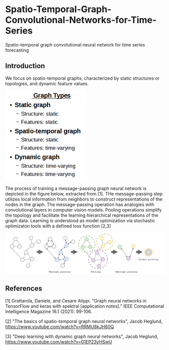 # Spatio-Temporal-Graph-Convolutional-Networks-for-Time-Series
Spatio-temporal graph convolutional neural network for time series forecasting

## Introduction

We focus on spatio-temporal graphs, characterized by static structures or topologies, and dynamic feature values.

![](img/graph_types.png)

The process of training a message-passing graph neural network is depicted in the figure below, extracted from [1]. 
THe message-passing step utilizes local information from neighbors to construct representations of the nodes in the graph. 
The message-passing operation has analogies with convolutional layers in computer vision models. Pooling operations simplify 
the topology and facilitate the learning hierarchical representations of the graph data.
Learning is understood as model optimization via stochastic optimizaton tools with a defined loss function [2,3]

![](img/message_passing_pooling1.png)

## References

[1] Grattarola, Daniele, and Cesare Alippi. "Graph neural networks in TensorFlow and keras with spektral [application notes]." IEEE Computational Intelligence Magazine 16.1 (2021): 99-106.

[2] "The basics of spatio-temporal graph neural networks", Jacob Heglund, https://www.youtube.com/watch?v=RRMU8kJH60Q

[3] "Deep learning with dynamic graph neural networks", Jacob Heglund, https://www.youtube.com/watch?v=01EP23yHSwU